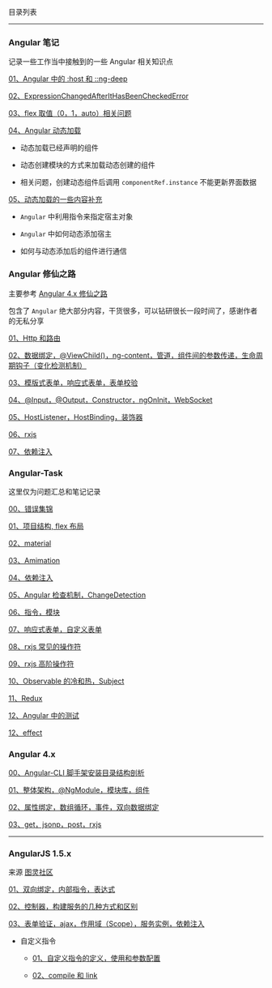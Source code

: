 目录列表

----

### Angular 笔记

记录一些工作当中接触到的一些 Angular 相关知识点

[01、Angular 中的 :host 和 ::ng-deep](https://github.com/hanekaoru/WebLearningNotes/blob/master/angular/note/Angular/note/01.md)

[02、ExpressionChangedAfterItHasBeenCheckedError](https://github.com/hanekaoru/WebLearningNotes/blob/master/angular/note/Angular/note/02.md)

[03、flex 取值（0，1，auto）相关问题](https://github.com/hanekaoru/WebLearningNotes/blob/master/angular/note/Angular/note/03.md)

[04、Angular 动态加载](https://github.com/hanekaoru/WebLearningNotes/blob/master/angular/note/Angular/note/04.md)

  * 动态加载已经声明的组件

  * 动态创建模块的方式来加载动态创建的组件

  * 相关问题，创建动态组件后调用 `componentRef.instance` 不能更新界面数据

[05、动态加载的一些内容补充](https://github.com/hanekaoru/WebLearningNotes/blob/master/angular/note/Angular/note/05.md)

  * `Angular` 中利用指令来指定宿主对象

  * `Angular` 中如何动态添加宿主

  * 如何与动态添加后的组件进行通信

<!-- [06、Injector](https://github.com/hanekaoru/WebLearningNotes/blob/master/angular/note/Angular/note/06.md) -->


### Angular 修仙之路

主要参考 [Angular 4.x 修仙之路](https://segmentfault.com/u/angular4)

包含了 `Angular` 绝大部分内容，干货很多，可以钻研很长一段时间了，感谢作者的无私分享

[01、Http 和路由](https://github.com/hanekaoru/WebLearningNotes/blob/master/angular/note/Angular/Angular修仙之路/note/01.md)

[02、数据绑定，@ViewChild()，ng-content，管道，组件间的参数传递，生命周期钩子（变化检测机制）](https://github.com/hanekaoru/WebLearningNotes/blob/master/angular/note/Angular/Angular修仙之路/note/02.md)

[03、模版式表单，响应式表单，表单校验](https://github.com/hanekaoru/WebLearningNotes/blob/master/angular/note/Angular/Angular修仙之路/note/03.md)

[04、@Input，@Output，Constructor，ngOnInit，WebSocket](https://github.com/hanekaoru/WebLearningNotes/blob/master/angular/note/Angular/Angular修仙之路/note/04.md)

[05、HostListener，HostBinding，装饰器](https://github.com/hanekaoru/WebLearningNotes/blob/master/angular/note/Angular/Angular修仙之路/note/05.md)

[06、rxjs](https://github.com/hanekaoru/WebLearningNotes/blob/master/angular/note/Angular/Angular修仙之路/note/06.md)

[07、依赖注入](https://github.com/hanekaoru/WebLearningNotes/blob/master/angular/note/Angular/Angular修仙之路/note/07.md)






### Angular-Task

这里仅为问题汇总和笔记记录

[00、错误集锦](https://github.com/hanekaoru/WebLearningNotes/blob/master/angular/note/Angular/Angular-Task/00.md)

[01、项目结构, flex 布局](https://github.com/hanekaoru/WebLearningNotes/blob/master/angular/note/Angular/Angular-Task/01.md)

[02、material](https://github.com/hanekaoru/WebLearningNotes/blob/master/angular/note/Angular/Angular-Task/02.md)

[03、Amimation](https://github.com/hanekaoru/WebLearningNotes/blob/master/angular/note/Angular/Angular-Task/03.md)

[04、依赖注入](https://github.com/hanekaoru/WebLearningNotes/blob/master/angular/note/Angular/Angular-Task/04.md)

[05、Angular 检查机制，ChangeDetection](https://github.com/hanekaoru/WebLearningNotes/blob/master/angular/note/Angular/Angular-Task/05.md)

[06、指令，模块](https://github.com/hanekaoru/WebLearningNotes/blob/master/angular/note/Angular/Angular-Task/06md)

[07、响应式表单，自定义表单](https://github.com/hanekaoru/WebLearningNotes/blob/master/angular/note/Angular/Angular-Task/07.md)

[08、rxjs 常见的操作符](https://github.com/hanekaoru/WebLearningNotes/blob/master/angular/note/Angular/Angular-Task/08.md)

[09、rxjs 高阶操作符](https://github.com/hanekaoru/WebLearningNotes/blob/master/angular/note/Angular/Angular-Task/09.md)

[10、Observable 的冷和热，Subject](https://github.com/hanekaoru/WebLearningNotes/blob/master/angular/note/Angular/Angular-Task/10.md)

[11、Redux](https://github.com/hanekaoru/WebLearningNotes/blob/master/angular/note/Angular/Angular-Task/11.md)

[12、Angular 中的测试](https://github.com/hanekaoru/WebLearningNotes/blob/master/angular/note/Angular/Angular-Task/12.md)

[12、effect](https://github.com/hanekaoru/WebLearningNotes/blob/master/angular/note/Angular/Angular-Task/13.md)




### Angular 4.x

[00、Angular-CLI 脚手架安装目录结构剖析](https://github.com/hanekaoru/WebLearningNotes/blob/master/angular/note/Angular/4.x/00.md)

[01、整体架构，@NgModule，模块库，组件](https://github.com/hanekaoru/WebLearningNotes/blob/master/angular/note/Angular/4.x/01.md)

[02、属性绑定，数组循环，事件，双向数据绑定](https://github.com/hanekaoru/WebLearningNotes/blob/master/angular/note/Angular/4.x/02.md)

[03、get，jsonp，post，rxjs](https://github.com/hanekaoru/WebLearningNotes/blob/master/angular/note/Angular/4.x/03.md)

----

### AngularJS 1.5.x

来源 [图灵社区](http://www.ituring.com.cn/tag/32022)

[01、双向绑定，内部指令，表达式](https://github.com/hanekaoru/WebLearningNotes/blob/master/angular/note/Angular/1.5.x/01.md)

[02、控制器，构建服务的几种方式和区别](https://github.com/hanekaoru/WebLearningNotes/blob/master/angular/note/Angular/1.5.x/02.md)

[03、表单验证，ajax，作用域（Scope），服务实例，依赖注入](https://github.com/hanekaoru/WebLearningNotes/blob/master/angular/note/Angular/1.5.x/03.md)

* 自定义指令

  * [01、自定义指令的定义，使用和参数配置](https://github.com/hanekaoru/WebLearningNotes/blob/master/angular/note/Angular/1.5.x/04.md)

  * [02、compile 和 link](https://github.com/hanekaoru/WebLearningNotes/blob/master/angular/note/Angular/1.5.x/05.md)
